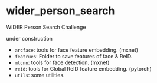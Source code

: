 # wider_person_search
WIDER Person Search Challenge

under construction

* `arcface`: tools for face feature embedding.  (mxnet)
* `featrues`: Folder to save features of face & ReID.
* `mtcnn`: tools for face detection. (mxnet)
* `reid`: tools for Global ReID feature embedding. (pytorch)
* `utils`: some utilities.
